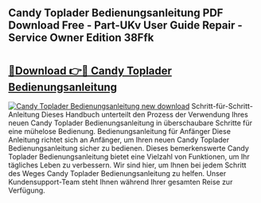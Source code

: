 ## Candy Toplader Bedienungsanleitung PDF Download Free - Part-UKv User Guide Repair - Service Owner Edition 38Ffk

# <h2><a href="http://df0gqcm.blite.top/?on=Candy+Toplader+Bedienungsanleitung">🔗Download 👉🔴 Candy Toplader Bedienungsanleitung</a></h2>

[![Candy Toplader Bedienungsanleitung new download](https://i.imgur.com/lujVjoI.png)](http://df0gqcm.blite.top/?on=Candy+Toplader+Bedienungsanleitung)
Schritt-für-Schritt-Anleitung Dieses Handbuch unterteilt den Prozess der Verwendung Ihres neuen Candy Toplader Bedienungsanleitung in überschaubare Schritte für eine mühelose Bedienung. Bedienungsanleitung für Anfänger Diese Anleitung richtet sich an Anfänger, um Ihren neuen Candy Toplader Bedienungsanleitung sicher zu bedienen. Dieses bemerkenswerte Candy Toplader Bedienungsanleitung bietet eine Vielzahl von Funktionen, um Ihr tägliches Leben zu verbessern. Wir sind hier, um Ihnen bei jedem Schritt des Weges Candy Toplader Bedienungsanleitung zu helfen. Unser Kundensupport-Team steht Ihnen während Ihrer gesamten Reise zur Verfügung.
